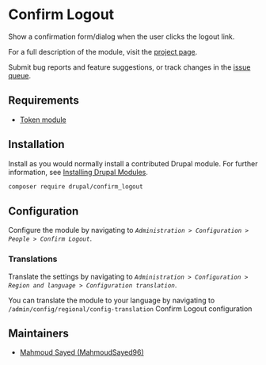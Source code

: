 # Confirm Logout

Show a confirmation form/dialog when the user clicks the logout link.

For a full description of the module, visit the
[project page](https://www.drupal.org/project/confirm_logout).

Submit bug reports and feature suggestions, or track changes in the
[issue queue](https://www.drupal.org/project/issues/confirm_logout).


## Requirements

- [Token module](https://www.drupal.org/project/token)


## Installation

Install as you would normally install a contributed Drupal module. For further
information, see
[Installing Drupal Modules](https://www.drupal.org/docs/extending-drupal/installing-drupal-modules).

```bash
composer require drupal/confirm_logout
```

## Configuration

Configure the module by navigating to *`Administration > Configuration > People > Confirm Logout`*.

### Translations

Translate the settings
by navigating to *`Administration > Configuration > Region and language > Configuration translation`*.

You can translate the module to your language by navigating to
`/admin/config/regional/config-translation` Confirm Logout configuration

## Maintainers

- [Mahmoud Sayed (MahmoudSayed96)](https://www.drupal.org/u/mahmoudsayed96)
